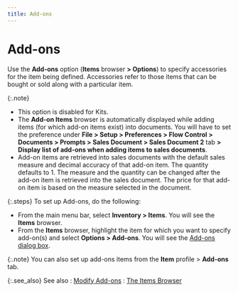 ```yaml
---
title: Add-ons
---
```


# Add-ons


Use the **Add-ons** option (**Items** browser **&gt; Options**) to specify accessories for the item being defined.  Accessories refer to those items that can be bought or sold along with  a particular item.


{:.note}
- This option is  disabled for Kits.
- The **Add-on 
 Items** browser is automatically displayed while adding items (for  which add-on items exist) into documents. You will have to set the preference  under **File &gt; Setup &gt; Preferences 
 &gt; Flow Control &gt; Documents &gt; Prompts &gt; Sales Document &gt; 
 Sales Document 2** tab **&gt; Display 
 list of add-ons when adding items to sales documents**.
- Add-on items are  retrieved into sales documents with the default sales measure and decimal  accuracy of that add-on item. The quantity defaults to 1. The measure  and the quantity can be changed after the add-on item is retrieved into  the sales document. The price for that add-on item is based on the measure  selected in the document.


{:.steps}
To set up Add-ons, do the following:

- From the main  menu bar, select **Inventory &gt; Items**.  You will see the **Items** browser.
- From the **Items** browser, highlight the item for  which you want to specify add-on(s)  and select **Options &gt; Add-ons**.  You will see the [Add-ons dialog box]({{site.mi_baseurl}}/misc/add_on_dialog_box.html).



{:.note}
You can also set up add-ons items from the **Item**  profile > **Add-ons** tab.


{:.see_also}
See also
: [Modify Add-ons]({{site.mi_baseurl}}/misc/modify_add_ons.html)
: [The Items Browser]({{site.mi_baseurl}}/the-items-browser/the_items_explorer.html)
